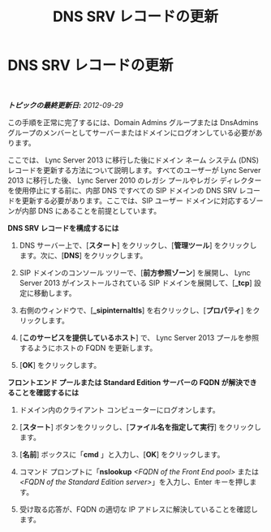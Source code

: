 ﻿---
title: DNS SRV レコードの更新
TOCTitle: DNS SRV レコードの更新
ms:assetid: 9542b91a-108c-4980-89ec-634905cbbf26
ms:mtpsurl: https://technet.microsoft.com/ja-jp/library/JJ688139(v=OCS.15)
ms:contentKeyID: 49887059
ms.date: 05/19/2016
mtps_version: v=OCS.15
ms.translationtype: HT
---

# DNS SRV レコードの更新

 

_**トピックの最終更新日:** 2012-09-29_

この手順を正常に完了するには、Domain Admins グループまたは DnsAdmins グループのメンバーとしてサーバーまたはドメインにログオンしている必要があります。

ここでは、 Lync Server 2013 に移行した後にドメイン ネーム システム (DNS) レコードを更新する方法について説明します。すべてのユーザーが Lync Server 2013 に移行した後、 Lync Server 2010 のレガシ プールやレガシ ディレクターを使用停止にする前に、内部 DNS ですべての SIP ドメインの DNS SRV レコードを更新する必要があります。ここでは、SIP ユーザー ドメインに対応するゾーンが内部 DNS にあることを前提としています。

**DNS SRV レコードを構成するには**

1.  DNS サーバー上で、\[**スタート**\] をクリックし、\[**管理ツール**\] をクリックします。次に、\[**DNS**\] をクリックします。

2.  SIP ドメインのコンソール ツリーで、\[**前方参照ゾーン**\] を展開し、 Lync Server 2013 がインストールされている SIP ドメインを展開して、\[**\_tcp**\] 設定に移動します。

3.  右側のウィンドウで、\[**\_sipinternaltls**\] を右クリックし、\[**プロパティ**\] をクリックします。

4.  \[**このサービスを提供しているホスト**\] で、 Lync Server 2013 プールを参照するようにホストの FQDN を更新します。

5.  \[**OK**\] をクリックします。

**フロントエンド プールまたは Standard Edition サーバーの FQDN が解決できることを確認するには**

1.  ドメイン内のクライアント コンピューターにログオンします。

2.  \[**スタート**\] ボタンをクリックし、\[**ファイル名を指定して実行**\] をクリックします。

3.  \[**名前**\] ボックスに「**cmd** 」と入力し、\[**OK**\] をクリックします。

4.  コマンド プロンプトに「**nslookup** *\<FQDN of the Front End pool\>* または *\<FQDN of the Standard Edition server\>*」を入力し、Enter キーを押します。

5.  受け取る応答が、FQDN の適切な IP アドレスに解決していることを確認します。

